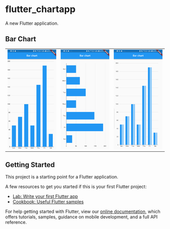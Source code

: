 # flutter_chartapp

A new Flutter application.

## Bar Chart

<div style="text-align: center">
  <table>
    <tr>
      <td style="text-align: center">
        <img src="https://github.com/JAICHANGPARK/flutter_chart_101/blob/master/device-2019-01-22-211930.png" width="200">
      </td>
      <td style="text-align: center">
        <img src="https://github.com/JAICHANGPARK/flutter_chart_101/blob/master/device-2019-01-22-212411.png" width="200">
      </td>
      <td style="text-align: center">
        <img src="https://github.com/JAICHANGPARK/flutter_chart_101/blob/master/device-2019-01-22-213316.png" width="200">
      </td> 
    </tr>
  </table>
</div>


## Getting Started

This project is a starting point for a Flutter application.

A few resources to get you started if this is your first Flutter project:

- [Lab: Write your first Flutter app](https://flutter.io/docs/get-started/codelab)
- [Cookbook: Useful Flutter samples](https://flutter.io/docs/cookbook)

For help getting started with Flutter, view our 
[online documentation](https://flutter.io/docs), which offers tutorials, 
samples, guidance on mobile development, and a full API reference.
